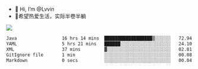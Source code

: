 - 👋 Hi, I’m @Lvvin
- 🍎希望热爱生活，实际半卷半躺
<!--
👀 I’m interested in ...
- 🌱 I’m currently learning ...
- 💞️ I’m looking to collaborate on ...
- 📫 How to reach me ...
->

<!---
Lvvin/Lvvin is a ✨ special ✨ repository because its `README.md` (this file) appears on your GitHub profile.
You can click the Preview link to take a look at your changes.

![Lvvin's GitHub stats](https://github-readme-stats.vercel.app/api?username=Lvvin&theme=default&show_icons=true&count_private=true)
--->

<a href="https://github.com/anuraghazra/github-readme-stats">
  <img align="center" src="https://github-readme-stats-lvvins-projects.vercel.app/api?username=Lvvin&theme=default&show_icons=true&count_private=true" />
</a>

<!--START_SECTION:waka-->

```txt
Java                 16 hrs 14 mins  ██████████████████▒░░░░░░   72.94 %
YAML                 5 hrs 21 mins   ██████░░░░░░░░░░░░░░░░░░░   24.10 %
XML                  37 mins         ▓░░░░░░░░░░░░░░░░░░░░░░░░   02.81 %
GitIgnore file       1 min           ░░░░░░░░░░░░░░░░░░░░░░░░░   00.08 %
Markdown             0 secs          ░░░░░░░░░░░░░░░░░░░░░░░░░   00.04 %
```

<!--END_SECTION:waka-->


